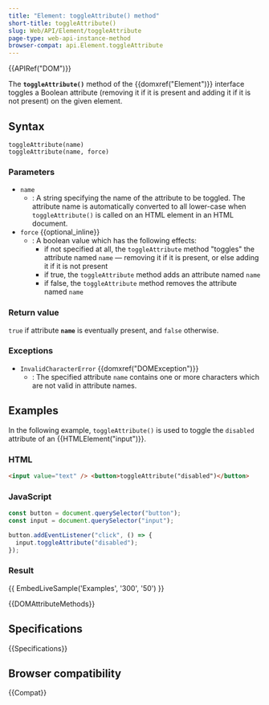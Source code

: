 ```yaml
---
title: "Element: toggleAttribute() method"
short-title: toggleAttribute()
slug: Web/API/Element/toggleAttribute
page-type: web-api-instance-method
browser-compat: api.Element.toggleAttribute
---
```


{{APIRef("DOM")}}

The **`toggleAttribute()`** method of the
{{domxref("Element")}} interface toggles a Boolean attribute (removing it if it is
present and adding it if it is not present) on the given element.

## Syntax

```js-nolint
toggleAttribute(name)
toggleAttribute(name, force)
```

### Parameters

- `name`
  - : A string specifying the name of the attribute to be toggled. The
    attribute name is automatically converted to all lower-case when
    `toggleAttribute()` is called on an HTML element in an HTML document.
- `force` {{optional_inline}}
  - : A boolean value which has the following effects:
    - if not specified at all, the `toggleAttribute` method "toggles" the attribute named `name` — removing it if it is present, or else adding it if it is not present
    - if true, the `toggleAttribute` method adds an attribute named `name`
    - if false, the `toggleAttribute` method removes the attribute named `name`

### Return value

`true` if attribute **`name`** is eventually
present, and `false` otherwise.

### Exceptions

- `InvalidCharacterError` {{domxref("DOMException")}}
  - : The specified attribute `name` contains one or more characters which
    are not valid in attribute names.

## Examples

In the following example, `toggleAttribute()` is used to toggle the
`disabled` attribute of an {{HTMLElement("input")}}.

### HTML

```html
<input value="text" /> <button>toggleAttribute("disabled")</button>
```

### JavaScript

```js
const button = document.querySelector("button");
const input = document.querySelector("input");

button.addEventListener("click", () => {
  input.toggleAttribute("disabled");
});
```

### Result

{{ EmbedLiveSample('Examples', '300', '50') }}

{{DOMAttributeMethods}}

## Specifications

{{Specifications}}

## Browser compatibility

{{Compat}}
